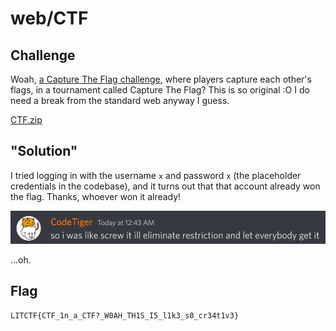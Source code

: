# web/CTF

## Challenge

Woah, [a Capture The Flag challenge](http://litctf.live:31780/), where players capture each other's flags, in a tournament called Capture The Flag? This is so original :O I do need a break from the standard web anyway I guess.

[CTF.zip](https://drive.google.com/file/d/1yuA0wX9vkLQObn4L7tJl-rLsICVAu0sC/view)

## "Solution"

I tried logging in with the username `x` and password `x` (the placeholder credentials in the codebase), and it turns out that that account already won the flag. Thanks, whoever won it already!

![](./CTF/free.png)

...oh.

## Flag

`LITCTF{CTF_1n_a_CTF?_W0AH_TH1S_I5_l1k3_s0_cr34t1v3}`

